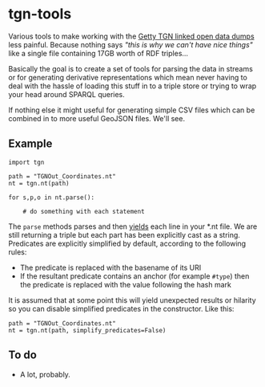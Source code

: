 # tgn-tools

Various tools to make working with the [Getty TGN linked open data dumps](http://blogs.getty.edu/iris/getty-thesaurus-of-geographic-names-released-as-linked-open-data/) less painful. Because nothing says _"this is why we can't have nice things"_ like a single file containing 17GB worth of RDF triples...

Basically the goal is to create a set of tools for parsing the data in streams or for generating derivative representations which mean never having to deal with the hassle of loading this stuff in to a triple store or trying to wrap your head around SPARQL queries.

If nothing else it might useful for generating simple CSV files which can be combined in to more useful GeoJSON files. We'll see.

## Example

	import tgn
   
	path = "TGNOut_Coordinates.nt"
	nt = tgn.nt(path)

	for s,p,o in nt.parse():

		# do something with each statement

The `parse` methods parses and then [yields](https://docs.python.org/2/reference/simple_stmts.html#the-yield-statement) each line in your *.nt file. We are still returning a triple but each part has been explicitly cast as a string. Predicates are explicitly simplified by default, according to the following rules:

* The predicate is replaced with the basename of its URI
* If the resultant predicate contains an anchor (for example `#type`) then the predicate is replaced with the value following the hash mark

It is assumed that at some point this will yield unexpected results or hilarity so you can disable simplified predicates in the constructor. Like this:

    path = "TGNOut_Coordinates.nt"
    nt = tgn.nt(path, simplify_predicates=False)

## To do

* A lot, probably.
